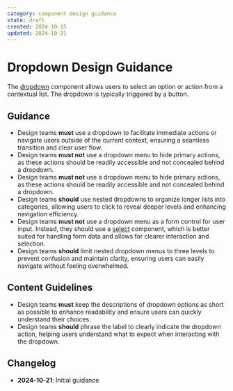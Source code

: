 ```yaml
---
category: component design guidance
state: draft
created: 2024-10-15
updated: 2024-10-21
---
```


# Dropdown Design Guidance

The [dropdown](https://clarity.design/documentation/dropdown) component allows users to select an option or action from a contextual list. The dropdown is typically triggered by a button.

## Guidance

- Design teams **must** use a dropdown to facilitate immediate actions or navigate users outside of the current context, ensuring a seamless transition and clear user flow.
- Design teams **must not** use a dropdown menu to hide primary actions, as these actions should be readily accessible and not concealed behind a dropdown.
- Design teams **must not** use a dropdown menu to hide primary actions, as these actions should be readily accessible and not concealed behind a dropdown. 
- Design teams **should** use nested dropdowns to organize longer lists into categories, allowing users to click to reveal deeper levels and enhancing navigation efficiency.
- Design teams **must not** use a dropdown menu as a form control for user input. Instead, they should use a [select](https://clarity.design/documentation/select) component, which is better suited for handling form data and allows for clearer interaction and selection.
- Design teams **should** limit nested dropdown menus to three levels to prevent confusion and maintain clarity, ensuring users can easily navigate without feeling overwhelmed.

## Content Guidelines

- Design teams **must** keep the descriptions of dropdown options as short as possible to enhance readability and ensure users can quickly understand their choices.
- Design teams **should** phrase the label to clearly indicate the dropdown action, helping users understand what to expect when interacting with the dropdown.


## Changelog

- **2024-10-21**: Initial guidance
